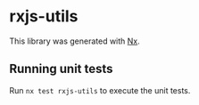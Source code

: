 # rxjs-utils

This library was generated with [Nx](https://nx.dev).

## Running unit tests

Run `nx test rxjs-utils` to execute the unit tests.
